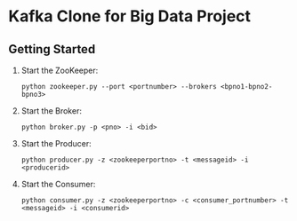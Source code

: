 # Kafka Clone for Big Data Project

## Getting Started

1. Start the ZooKeeper:
    ```shell
    python zookeeper.py --port <portnumber> --brokers <bpno1-bpno2-bpno3>
    ```

2. Start the Broker:
    ```shell
    python broker.py -p <pno> -i <bid>
    ```

3. Start the Producer:
    ```shell
    python producer.py -z <zookeeperportno> -t <messageid> -i <producerid>
    ```

4. Start the Consumer:
    ```shell
    python consumer.py -z <zookeeperportno> -c <consumer_portnumber> -t <messageid> -i <consumerid>
    ```


